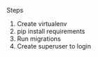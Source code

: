Steps

1. Create virtualenv
2. pip install requirements
3. Run migrations
4. Create superuser to login